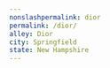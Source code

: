 ```yaml
---
﻿nonslashpermalink: dior
permalink: /dior/
alley: Dior
city: Springfield
state: New Hampshire
---
```

